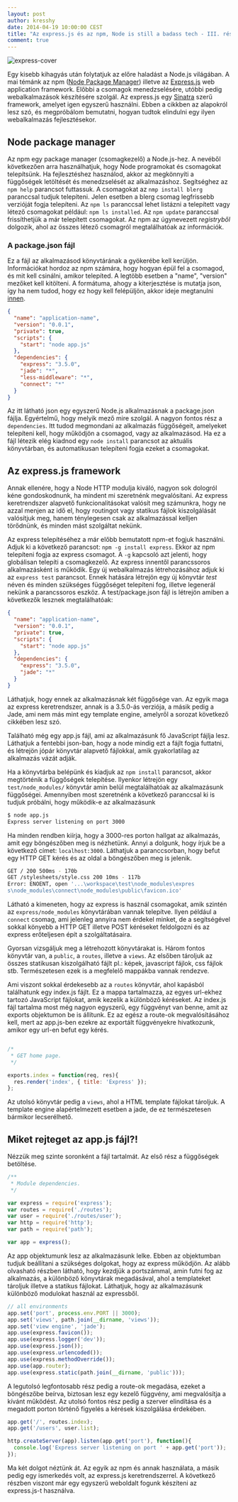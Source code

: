 ```yaml
---
layout: post
author: kresshy
date: 2014-04-19 10:00:00 CEST
title: "Az express.js és az npm, Node is still a badass tech - III. rész"
comment: true
---
```


<img src="//warp.sch.bme.hu/08e5024461b554fc0a43611ffab1a8fe3c0eb5c1" alt="express-cover">

Egy kisebb kihagyás után folytatjuk az előre haladást a Node.js világában. A mai témánk az npm ([Node Package Manager](http://www.npmjs.com/)) illetve az [Express.js](http://expressjs.com/) web application framework. Előbbi a csomagok menedzselésére, utóbbi pedig webalkalmazások készítésére szolgál. Az express.js egy [Sinatra](http://www.sinatrarb.com/) szerű framework, amelyet igen egyszerű használni. Ebben a cikkben az alapokról lesz szó, és megpróbálom bemutatni, hogyan tudtok elindulni egy ilyen webalkalmazás fejlesztésekor.

## Node package manager

Az npm egy package manager (csomagkezelő) a Node.js-hez. A nevéből következően arra használhatjuk, hogy Node programokat és csomagokat telepítsünk. Ha fejlesztéshez használod, akkor az megkönnyíti a függőségek letöltését és menedzselését az alkalmazáshoz. Segítséghez az `npm help` parancsot futtassuk. A csomagokat az `nmp install blerg` paranccsal tudjuk telepíteni. Jelen esetben a blerg csomag legfrissebb verzióját fogja telepíteni. Az `npm ls` paranccsal lehet listázni a telepített vagy létező csomagokat például: `npm ls installed`. Az `npm update` paranccsal frissíthetjük a már telepített csomagokat. Az npm az úgynevezett _registryből_ dolgozik, ahol az összes létező csomagról megtalálhatóak az információk. 

### A package.json fájl

Ez a fájl az alkalmazásod könyvtárának a gyökerébe kell kerüljön. Információkat hordoz az npm számára, hogy hogyan épül fel a csomagod, és mit kell csinálni, amikor telepíted. A legtöbb esetben a "name", "version" mezőket kell kitölteni. A formátuma, ahogy a kiterjesztése is mutatja json, így ha nem tudod, hogy ez hogy kell felépüljön, akkor ideje megtanulni [innen](http://www.w3schools.com/json/).

~~~json
{
  "name": "application-name",
  "version": "0.0.1",
  "private": true,
  "scripts": {
    "start": "node app.js"
  },
  "dependencies": {
    "express": "3.5.0",
    "jade": "*",
    "less-middleware": "*",
    "connect": "*"
  }
}
~~~

Az itt látható json egy egyszerű Node.js alkalmazásnak a package.json fájlja. Egyértelmű, hogy melyik mező mire szolgál. A nagyon fontos rész a `dependencies`. Itt tudod megmondani az alkalmazás függőségeit, amelyeket telepíteni kell, hogy működjön a csomagod, vagy az alkalmazásod. Ha ez a fájl létezik elég kiadnod egy `node install` parancsot az aktuális könyvtárban, és automatikusan telepíteni fogja ezeket a csomagokat.

## Az express.js framework

Annak ellenére, hogy a Node HTTP modulja kiváló, nagyon sok dologról kéne gondoskodnunk, ha mindent mi szeretnénk megvalósítani. Az express keretrendszer alapvető funkcionalitásokat valósít meg számunkra, hogy ne azzal menjen az idő el, hogy routingot vagy statikus fájlok kiszolgálását valósítjuk meg, hanem ténylegesen csak az alkalmazással kelljen törődnünk, és minden mást szolgáltat nekünk. 

Az express telepítéséhez a már előbb bemutatott npm-et fogjuk használni. Adjuk ki a következő parancsot: `npm -g install express`. Ekkor az npm telepíteni fogja az express csomagot. A `-g` kapcsoló azt jelenti, hogy globálisan telepíti a csomagkezelő. Az express innentől parancssoros alkalmazásként is működik. Egy új webalkalmazás létrehozásához adjuk ki az `express test` parancsot. Ennek hatására létrejön egy új könyvtár *test* néven és minden szükséges függőséget telepíteni fog, illetve legenerál nekünk a parancssoros eszköz. A test/package.json fájl is létrejön amiben a következők lesznek megtalálhatóak:

~~~json
{
  "name": "application-name",
  "version": "0.0.1",
  "private": true,
  "scripts": {
    "start": "node app.js"
  },
  "dependencies": {
    "express": "3.5.0",
    "jade": "*"
  }
}
~~~

Láthatjuk, hogy ennek az alkalmazásnak két függősége van. Az egyik maga az express keretrendszer, annak is a 3.5.0-ás verziója, a másik pedig a Jade, ami nem más mint egy template engine, amelyről a sorozat következő cikkében lesz szó.

Található még egy app.js fájl, ami az alkalmazásunk fő JavaScript fájlja lesz. Láthatjuk a fentebbi json-ban, hogy a node mindig ezt a fájlt fogja futtatni, és létrejön jópár könyvtár alapvető fájlokkal, amik gyakorlatilag az alkalmazás vázát adják. 

Ha a könyvtárba belépünk és kiadjuk az `npm install` parancsot, akkor megtörténik a függőségek telepítése. Ilyenkor létrejön egy `test/node_modules/` könyvtár amin belül megtalálhatóak az alkalmazásunk függőségei. Amennyiben most szeretnénk a következő paranccsal ki is tudjuk próbálni, hogy működik-e az alkalmazásunk

~~~sh
$ node app.js
Express server listening on port 3000

~~~

Ha minden rendben kiírja, hogy a 3000-res porton hallgat az alkalmazás, amit egy böngészőben meg is nézhetünk. Annyi a dolgunk, hogy írjuk be a következő címet: `localhost:3000`. Láthatjuk a paranccsorban, hogy befut egy HTTP GET kérés és az oldal a böngészőben meg is jelenik.

~~~sh
GET / 200 500ms - 170b
GET /stylesheets/style.css 200 10ms - 117b
Error: ENOENT, open '...\workspace\test\node_modules\expres
s\node_modules\connect\node_modules\public\favicon.ico'
~~~

Látható a kimeneten, hogy az express is használ csomagokat, amik szintén az `express/node_modules` könyvtárában vannak telepítve. Ilyen például a `connect` csomag, ami jelenleg annyira nem érdekel minket, de a segítségével sokkal könyebb a HTTP GET illetve POST kéréseket feldolgozni és az express erőteljesen épít a szolgáltatásaira. 

Gyorsan vizsgáljuk meg a létrehozott könyvtárakat is. Három fontos könyvtár van, a `public`, a `routes`, illetve a `views`. Az elsőben tároljuk az összes statikusan kiszolgálható fájlt pl.: képek, javascript fájlok, css fájlok stb. Természetesen ezek is a megfelelő mappákba vannak rendezve. 

Ami viszont sokkal érdekesebb az a `routes` könyvtár, ahol kapásból találhatunk egy index.js fájlt. Ez a mappa tartalmazza, az egyes url-ekhez tartozó JavaScript fájlokat, amik kezelik a különböző kéréseket. Az index.js fájl tartalma most még nagyon egyszerű, egy függvényt van benne, amit az exports objektumon be is állítunk. Ez az egész a route-ok megvalósításához kell, mert az app.js-ben ezekre az exportált függvényekre hivatkozunk, amikor egy url-en befut egy kérés.

~~~js

/*
 * GET home page.
 */

exports.index = function(req, res){
  res.render('index', { title: 'Express' });
};

~~~

Az utolsó könyvtár pedig a `views`, ahol a HTML template fájlokat tároljuk. A template engine alapértelmezett esetben a jade, de ez természetesen bármikor lecserélhető.

## Miket rejteget az app.js fájl?!

Nézzük meg szinte soronként a fájl tartalmát. Az első rész a függőségek betöltése.
~~~js
/**
 * Module dependencies.
 */

var express = require('express');
var routes = require('./routes');
var user = require('./routes/user');
var http = require('http');
var path = require('path');

var app = express();
~~~

Az app objektumunk lesz az alkalmazásunk lelke. Ebben az objektumban tudjuk beállítani a szükséges dolgokat, hogy az express működjön. Az alább olvasható részben látható, hogy kezdjük a portszámmal, amin futni fog az alkalmazás, a különböző könyvtárak megadásával, ahol a templateket tároljuk illetve a statikus fájlokat. Láthatjuk, hogy az alkalmazásunk különböző modulokat használ az expressből.

~~~js
// all environments
app.set('port', process.env.PORT || 3000);
app.set('views', path.join(__dirname, 'views'));
app.set('view engine', 'jade');
app.use(express.favicon());
app.use(express.logger('dev'));
app.use(express.json());
app.use(express.urlencoded());
app.use(express.methodOverride());
app.use(app.router);
app.use(express.static(path.join(__dirname, 'public')));
~~~

A legutolsó legfontosabb rész pedig a route-ok megadása, ezeket a böngészőbe beírva, biztosan lesz egy kezelő függvény, ami megvalósítja a kívánt működést. Az utolsó fontos rész pedig a szerver elindítása és a megadott porton történő figyelés a kérések kiszolgálása érdekében.

~~~js
app.get('/', routes.index);
app.get('/users', user.list);

http.createServer(app).listen(app.get('port'), function(){
  console.log('Express server listening on port ' + app.get('port'));
});
~~~

Ma két dolgot néztünk át. Az egyik az npm és annak használata, a másik pedig egy ismerkedés volt, az express.js keretrendszerrel. A következő részben viszont már egy egyszerű weboldalt fogunk készíteni az express.js-t használva.
